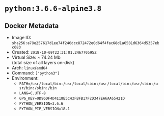 # `python:3.6.6-alpine3.8`

## Docker Metadata

- Image ID: `sha256:a78e257617d1ee74f246dcc872472e0d64f4fac68d1a6581d6364d5357ebc683`
- Created: `2018-10-09T22:31:01.246770595Z`
- Virtual Size: ~ 74.24 Mb  
  (total size of all layers on-disk)
- Arch: `linux`/`amd64`
- Command: `["python3"]`
- Environment:
  - `PATH=/usr/local/bin:/usr/local/sbin:/usr/local/bin:/usr/sbin:/usr/bin:/sbin:/bin`
  - `LANG=C.UTF-8`
  - `GPG_KEY=0D96DF4D4110E5C43FBFB17F2D347EA6AA65421D`
  - `PYTHON_VERSION=3.6.6`
  - `PYTHON_PIP_VERSION=18.1`
